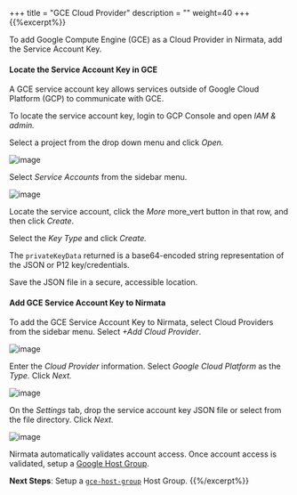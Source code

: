 +++
title = "GCE Cloud Provider"
description = ""
weight=40
+++
{{%excerpt%}}

To add Google Compute Engine (GCE) as a Cloud Provider in Nirmata, add the Service Account Key.

#### Locate the Service Account Key in GCE

A GCE service account key allows services outside of Google Cloud Platform (GCP) to communicate with GCE.

To locate the service account key, login to GCP Console and open *IAM & admin.*

Select a project from the drop down menu and click *Open.*

![image](/images/gcecloud-1.png)

Select *Service Accounts* from the sidebar menu.

![image](/images/gcecloud-2.png)

Locate the service account, click the *More* more_vert button in that row, and then click *Create*.

Select the *Key Type* and click *Create.*

The `privateKeyData` returned is a base64-encoded string representation of the JSON or P12 key/credentials.

Save the JSON file in a secure, accessible location.

#### Add GCE Service Account Key to Nirmata

To add the GCE Service Account Key to Nirmata, select Cloud Providers from the sidebar menu. Select *+Add Cloud Provider*.

![image](/images/gcecloud-3.png)

Enter the *Cloud Provider* information. Select *Google Cloud Platform* as the *Type.* Click *Next.*

![image](/images/gcecloud-4.png)

On the *Settings* tab, drop the service account key JSON file or select from the file directory. Click *Next.*

![image](/images/gcecloud-5.png)

Nirmata automatically validates account access.
Once account access is validated, setup a [Google Host Group](https://docs.nirmata.io/hostgroups/gce_host_groups/).

**Next Steps**: Setup a [`gce-host-group`](/hostgroups/#gce-host-group)
Host Group.
{{%/excerpt%}}
